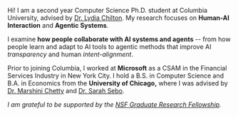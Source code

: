 Hi! I am a second year Computer Science Ph.D. student at Columbia University, advised by [Dr. Lydia Chilton](https://www.cs.columbia.edu/~chilton/chilton.html). My research focuses on **Human-AI Interaction** and **Agentic Systems**. 

I examine **how people collaborate with AI systems and agents** -- from how people learn and adapt to AI tools to agentic methods that improve AI *transparency* and human *intent-alignment*.

Prior to joining Columbia, I worked at **Microsoft** as a CSAM in the Financial Services Industry in New York City. I hold a B.S. in Computer Science and B.A. in Economics from the **University of Chicago,** where I was advised by [Dr. Marshini Chetty](https://www.marshini.net/) and [Dr. Sarah Sebo](https://sarahsebo.com/).

*I am grateful to be supported by the [NSF Graduate Research Fellowship](https://www.nsf.gov/funding/opportunities/grfp-nsf-graduate-research-fellowship-program).*
